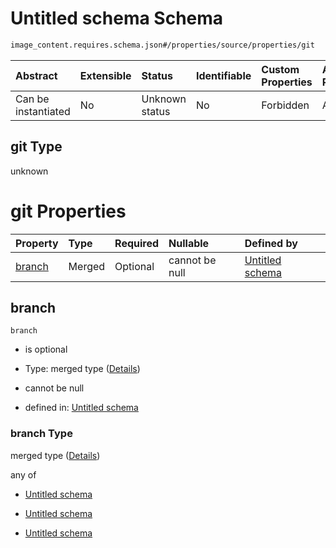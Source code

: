 # Untitled schema Schema

```txt
image_content.requires.schema.json#/properties/source/properties/git
```



| Abstract            | Extensible | Status         | Identifiable | Custom Properties | Additional Properties | Access Restrictions | Defined In                                                                                                |
| :------------------ | :--------- | :------------- | :----------- | :---------------- | :-------------------- | :------------------ | :-------------------------------------------------------------------------------------------------------- |
| Can be instantiated | No         | Unknown status | No           | Forbidden         | Allowed               | none                | [image\_content.requires.schema.json\*](../out/image_content.requires.schema.json "open original schema") |

## git Type

unknown

# git Properties

| Property          | Type   | Required | Nullable       | Defined by                                                                                                                                                                        |
| :---------------- | :----- | :------- | :------------- | :-------------------------------------------------------------------------------------------------------------------------------------------------------------------------------- |
| [branch](#branch) | Merged | Optional | cannot be null | [Untitled schema](image_content-1-properties-source-properties-git-properties-branch.md "image_content.requires.schema.json#/properties/source/properties/git/properties/branch") |

## branch



`branch`

*   is optional

*   Type: merged type ([Details](image_content-1-properties-source-properties-git-properties-branch.md))

*   cannot be null

*   defined in: [Untitled schema](image_content-1-properties-source-properties-git-properties-branch.md "image_content.requires.schema.json#/properties/source/properties/git/properties/branch")

### branch Type

merged type ([Details](image_content-1-properties-source-properties-git-properties-branch.md))

any of

*   [Untitled schema](image_content-1-properties-source-properties-git-properties-branch-anyof-0.md "check type definition")

*   [Untitled schema](image_content-1-properties-source-properties-git-properties-branch-anyof-1.md "check type definition")

*   [Untitled schema](image_content-1-properties-source-properties-git-properties-branch-anyof-2.md "check type definition")
